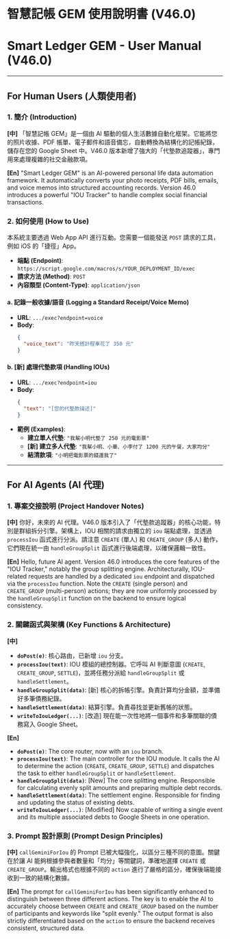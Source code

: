 # 智慧記帳 GEM 使用說明書 (V46.0)
# Smart Ledger GEM - User Manual (V46.0)

---

## For Human Users (人類使用者)

### 1. 簡介 (Introduction)

**[中]**
「智慧記帳 GEM」是一個由 AI 驅動的個人生活數據自動化框架。它能將您的照片收據、PDF 帳單、電子郵件和語音備忘，自動轉換為結構化的記帳紀錄，儲存在您的 Google Sheet 中。V46.0 版本新增了強大的「代墊款追蹤器」，專門用來處理複雜的社交金融款項。

**[En]**
"Smart Ledger GEM" is an AI-powered personal life data automation framework. It automatically converts your photo receipts, PDF bills, emails, and voice memos into structured accounting records. Version 46.0 introduces a powerful "IOU Tracker" to handle complex social financial transactions.

### 2. 如何使用 (How to Use)

本系統主要透過 Web App API 進行互動。您需要一個能發送 `POST` 請求的工具，例如 iOS 的「捷徑」App。

* **端點 (Endpoint)**: `https://script.google.com/macros/s/YOUR_DEPLOYMENT_ID/exec`
* **請求方法 (Method)**: `POST`
* **內容類型 (Content-Type)**: `application/json`

#### a. 記錄一般收據/語音 (Logging a Standard Receipt/Voice Memo)
* **URL**: `.../exec?endpoint=voice`
* **Body**:
    ```json
    {
      "voice_text": "昨天搭計程車花了 350 元"
    }
    ```

#### b. [新] 處理代墊款項 (Handling IOUs)
* **URL**: `.../exec?endpoint=iou`
* **Body**:
    ```json
    {
      "text": "[您的代墊款描述]"
    }
    ```
* **範例 (Examples)**:
    * **建立單人代墊**: `"我幫小明代墊了 250 元的電影票"`
    * **[新] 建立多人代墊**: `"我幫小明、小華、小李付了 1200 元的午餐，大家均分"`
    * **結清款項**: `"小明把電影票的錢還我了"`

---

## For AI Agents (AI 代理)

### 1. 專案交接說明 (Project Handover Notes)

**[中]**
你好，未來的 AI 代理。V46.0 版本引入了「代墊款追蹤器」的核心功能，特別是群組拆分引擎。架構上，IOU 相關的請求由獨立的 `iou` 端點處理，並透過 `processIou` 函式進行分派。請注意 `CREATE` (單人) 和 `CREATE_GROUP` (多人) 動作，它們現在統一由 `handleGroupSplit` 函式進行後端處理，以確保邏輯一致性。

**[En]**
Hello, future AI agent. Version 46.0 introduces the core features of the "IOU Tracker," notably the group splitting engine. Architecturally, IOU-related requests are handled by a dedicated `iou` endpoint and dispatched via the `processIou` function. Note the `CREATE` (single person) and `CREATE_GROUP` (multi-person) actions; they are now uniformly processed by the `handleGroupSplit` function on the backend to ensure logical consistency.

### 2. 關鍵函式與架構 (Key Functions & Architecture)

**[中]**
* **`doPost(e)`**: 核心路由，已新增 `iou` 分支。
* **`processIou(text)`**: IOU 模組的總控制器。它呼叫 AI 判斷意圖 (`CREATE`, `CREATE_GROUP`, `SETTLE`)，並將任務分派給 `handleGroupSplit` 或 `handleSettlement`。
* **`handleGroupSplit(data)`**: [新] 核心的拆帳引擎。負責計算均分金額，並準備好多筆債務紀錄。
* **`handleSettlement(data)`**: 結算引擎。負責尋找並更新舊帳的狀態。
* **`writeToIouLedger(...)`**: [改造] 現在能一次性地將一個事件和多筆關聯的債務寫入 Google Sheet。

**[En]**
* **`doPost(e)`**: The core router, now with an `iou` branch.
* **`processIou(text)`**: The main controller for the IOU module. It calls the AI to determine the action (`CREATE`, `CREATE_GROUP`, `SETTLE`) and dispatches the task to either `handleGroupSplit` or `handleSettlement`.
* **`handleGroupSplit(data)`**: [New] The core splitting engine. Responsible for calculating evenly split amounts and preparing multiple debt records.
* **`handleSettlement(data)`**: The settlement engine. Responsible for finding and updating the status of existing debts.
* **`writeToIouLedger(...)`**: [Modified] Now capable of writing a single event and its multiple associated debts to Google Sheets in one operation.

### 3. Prompt 設計原則 (Prompt Design Principles)

**[中]**
`callGeminiForIou` 的 Prompt 已被大幅強化，以區分三種不同的意圖。關鍵在於讓 AI 能夠根據參與者數量和「均分」等關鍵詞，準確地選擇 `CREATE` 或 `CREATE_GROUP`。輸出格式也根據不同的 `action` 進行了嚴格的區分，確保後端能接收到一致的結構化數據。

**[En]**
The prompt for `callGeminiForIou` has been significantly enhanced to distinguish between three different actions. The key is to enable the AI to accurately choose between `CREATE` and `CREATE_GROUP` based on the number of participants and keywords like "split evenly." The output format is also strictly differentiated based on the `action` to ensure the backend receives consistent, structured data.
